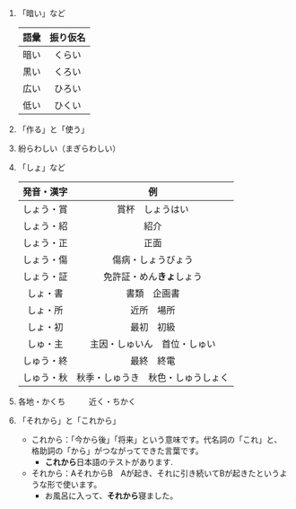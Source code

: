 1. 「暗い」など

   | 語彙  | 振り仮名 |
   | :---: | :------: |
   | 暗い  |  くらい  |
   | 黒い  |  くろい  |
   | 広い  |  ひろい  |
   | 低い  |  ひくい  |

2. 「作る」と「使う」

3. 紛らわしい（まぎらわしい）

4. 「しょ」など

   | 発音・漢字 |                 例                 |
   | :--------: | :--------------------------------: |
   | しょう・賞 |          賞杯　しょうはい          |
   | しょう・紹 |                紹介                |
   | しょう・正 |                正面                |
   | しょう・傷 |         傷病・しょうびょう         |
   | しょう・証 |     免許証・めん**きょ**しょう     |
   |  しょ・書  |            書類　企画書            |
   |  しょ・所  |             近所　場所             |
   |  しょ・初  |             最初　初級             |
   |  しゅ・主  |    主因・しゅいん　首位・しゅい    |
   | しゅう・終 |             最終　終電             |
   | しゅう・秋 | 秋季・しゅうき　秋色・しゅうしょく |

5. 各地・かくち　　　近く・ちかく　

6. 「それから」と「これから」

    - これから：「今から後」「将来」という意味です。代名詞の「これ」と、格助詞の「から」がつながってできた言葉です。
      - **これから**日本語のテストがあります.
    - それから：AそれからB　Aが起き、それに引き続いてBが起きたというような形で使います。
      - お風呂に入って、**それから**寝ました。
